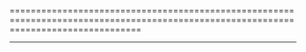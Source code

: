
=====================================================================================================================================


------------------


